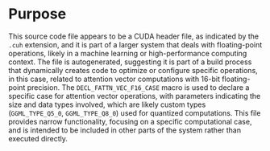 # Purpose
This source code file appears to be a CUDA header file, as indicated by the `.cuh` extension, and it is part of a larger system that deals with floating-point operations, likely in a machine learning or high-performance computing context. The file is autogenerated, suggesting it is part of a build process that dynamically creates code to optimize or configure specific operations, in this case, related to attention vector computations with 16-bit floating-point precision. The `DECL_FATTN_VEC_F16_CASE` macro is used to declare a specific case for attention vector operations, with parameters indicating the size and data types involved, which are likely custom types (`GGML_TYPE_Q5_0`, `GGML_TYPE_Q8_0`) used for quantized computations. This file provides narrow functionality, focusing on a specific computational case, and is intended to be included in other parts of the system rather than executed directly.
